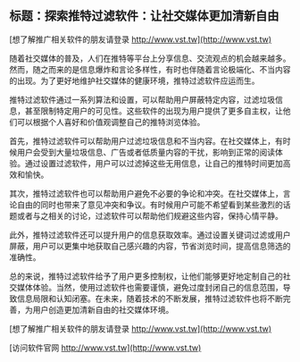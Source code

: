 ## **标题：探索推特过滤软件：让社交媒体更加清新自由**

[想了解推广相关软件的朋友请登录 http://www.vst.tw](http://www.vst.tw)

随着社交媒体的普及，人们在推特等平台上分享信息、交流观点的机会越来越多。然而，随之而来的是信息爆炸和言论多样性，有时也伴随着言论极端化、不当内容的出现。为了更好地维护社交媒体的健康环境，推特过滤软件应运而生。

推特过滤软件通过一系列算法和设置，可以帮助用户屏蔽特定内容，过滤垃圾信息，甚至限制特定用户的可见性。这些软件的出现为用户提供了更多自主权，让他们可以根据个人喜好和价值观调整自己的推特浏览体验。

首先，推特过滤软件可以帮助用户过滤垃圾信息和不当内容。在社交媒体上，有时候用户会受到大量垃圾信息、广告或者低质量内容的干扰，影响到正常的阅读体验。通过设置过滤软件，用户可以过滤掉这些无用信息，让自己的推特时间更加高效和愉快。

其次，推特过滤软件也可以帮助用户避免不必要的争论和冲突。在社交媒体上，言论自由的同时也带来了意见冲突和争议。有时候用户可能不希望看到某些激烈的话题或者与之相关的讨论，过滤软件可以帮助他们规避这些内容，保持心情平静。

此外，推特过滤软件还可以提升用户的信息获取效率。通过设置关键词过滤或用户屏蔽，用户可以更集中地获取自己感兴趣的内容，节省浏览时间，提高信息筛选的准确性。

总的来说，推特过滤软件给予了用户更多控制权，让他们能够更好地定制自己的社交媒体体验。当然，使用过滤软件也需要谨慎，避免过度封闭自己的信息范围，导致信息局限和认知闭塞。在未来，随着技术的不断发展，推特过滤软件也将不断完善，为用户创造更加清新自由的社交媒体环境。

[想了解推广相关软件的朋友请登录 http://www.vst.tw](http://www.vst.tw)


[访问软件官网 http://www.vst.tw](http://www.vst.tw)
